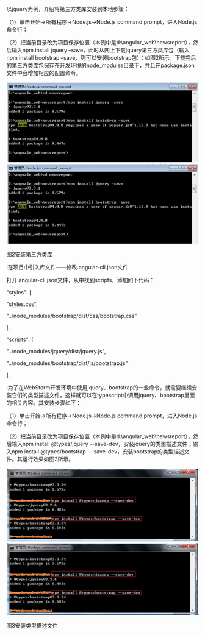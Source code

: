 以jquery为例，介绍将第三方类库安装到本地步骤：

（1）单击开始→所有程序→Node.js→Node.js command prompt，进入Node.js命令行；

（2）把当前目录改为项目保存位置（本例中是d:\angular\_web\newsreport），然后输入npm install jquery –save，此时从网上下载jquery第三方类库包（输入npm install bootstrap –save，则可以安装bootstrap包）；如图2所示。下载完后的第三方类库包保存在开发环境的node\_modules目录下，并且在package.json文件中会增加相应的配置命令。

![](/assets/22.JPG)![](/assets/22.JPG)

图2安装第三方类库

l在项目中引入库文件——修改.angular-cli.json文件

打开.angular-cli.json文件，从中找到scripts，添加如下代码：

"styles": \[

"styles.css",

"../node\_modules/bootstrap/dist/css/bootstrap.css"

\],

"scripts": \[

"../node\_modules/jquery/dist/jquery.js",

"../node\_modules/bootstrap/dist/js/bootstrap.js"

\],

l为了在WebStorm开发环境中使用jquery、bootstrap的一些命令，就需要继续安装它们的类型描述文件，这样就可以在typescript中调用jquery、bootstrap里面的相关内容。其安装步骤如下：

（1）单击开始→所有程序→Node.js→Node.js command prompt，进入Node.js命令行；

（2）把当前目录改为项目保存位置（本例中是d:\angular\_web\newsreport），然后输入npm install @types/jquery --save-dev，安装jquery的类型描述文件；输入npm install @types/bootstrap -- save-dev，安装bootstrap的类型描述文件。其运行效果如图3所示。

![](/assets/23.JPG)![](/assets/23.JPG)

图3安装类型描述文件

